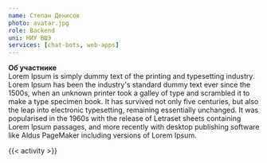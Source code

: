 ```yaml
---
name: Степан Денисов
photo: avatar.jpg
role: Backend
uni: НИУ ВШЭ
services: [chat-bots, web-apps]
---
```


<strong class="accent">Об участнике</strong>  
Lorem Ipsum is simply dummy text of the printing and typesetting industry. Lorem Ipsum has been the industry's standard dummy text ever since the 1500s, when an unknown printer took a galley of type and scrambled it to make a type specimen book. It has survived not only five centuries, but also the leap into electronic typesetting, remaining essentially unchanged. It was popularised in the 1960s with the release of Letraset sheets containing Lorem Ipsum passages, and more recently with desktop publishing software like Aldus PageMaker including versions of Lorem Ipsum.

{{< activity >}}